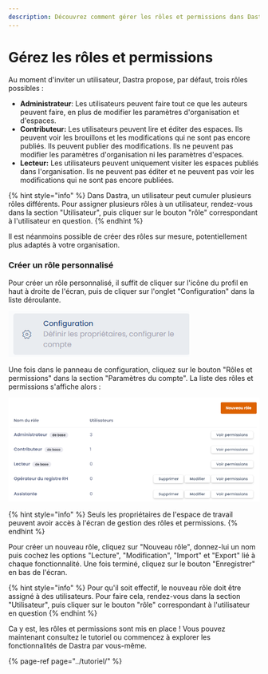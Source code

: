 ```yaml
---
description: Découvrez comment gérer les rôles et permissions dans Dastra.
---
```


# Gérez les rôles et permissions

Au moment d'inviter un utilisateur, Dastra propose, par défaut, trois rôles possibles :

* **Administrateur**: Les utilisateurs peuvent faire tout ce que les auteurs peuvent faire, en plus de modifier les paramètres d'organisation et d'espaces.
* **Contributeur:** Les utilisateurs peuvent lire et éditer des espaces. Ils peuvent voir les brouillons et les modifications qui ne sont pas encore publiés. Ils peuvent publier des modifications. Ils ne peuvent pas modifier les paramètres d'organisation ni les paramètres d'espaces.
* **Lecteur:** Les utilisateurs peuvent uniquement visiter les espaces publiés dans l'organisation. Ils ne peuvent pas éditer et ne peuvent pas voir les modifications qui ne sont pas encore publiées.

{% hint style="info" %}
Dans Dastra, un utilisateur peut cumuler plusieurs rôles différents. Pour assigner plusieurs rôles à un utilisateur, rendez-vous dans la section "Utilisateur", puis cliquer sur le bouton "rôle" correspondant à l'utilisateur en question.
{% endhint %}

Il est néanmoins possible de créer des rôles sur mesure, potentiellement plus adaptés à votre organisation.

### Créer un rôle personnalisé

Pour créer un rôle personnalisé, il suffit de cliquer sur l'icône du profil en haut à droite de l'écran,  puis de cliquer sur l'onglet "Configuration" dans la liste déroulante.

![](../../.gitbook/assets/image%20%28126%29.png)

Une fois dans le panneau de configuration, cliquez sur le bouton "Rôles et permissions" dans la section "Paramètres du compte". La liste des rôles et permissions s'affiche alors :

![Les r&#xF4;les &quot;Op&#xE9;rateur du registre RH&quot; et &quot;Assistante&quot; sont des r&#xF4;les personnalis&#xE9;s](../../.gitbook/assets/image%20%28143%29.png)

{% hint style="info" %}
Seuls les propriétaires de l'espace de travail peuvent avoir accès à l'écran de gestion des rôles et permissions.
{% endhint %}

Pour créer un nouveau rôle, cliquez sur "Nouveau rôle", donnez-lui un nom puis cochez les options "Lecture", "Modification", "Import" et "Export" lié à chaque fonctionnalité. Une fois terminé, cliquez sur le bouton "Enregistrer" en bas de l'écran.

{% hint style="info" %}
Pour qu'il soit effectif, le nouveau rôle doit être assigné à des utilisateurs. Pour faire cela, rendez-vous dans la section "Utilisateur", puis cliquer sur le bouton "rôle" correspondant à l'utilisateur en question
{% endhint %}

Ca y est, les rôles et permissions sont mis en place ! Vous pouvez maintenant consultez le tutoriel ou commencez à explorer les fonctionnalités de Dastra par vous-même.

{% page-ref page="../tutoriel/" %}





